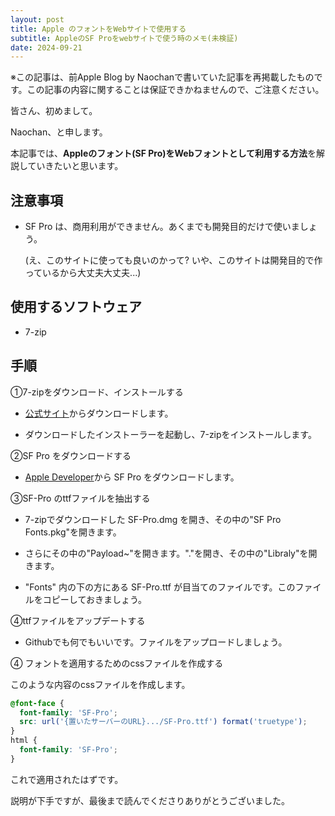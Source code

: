 ```yaml
---
layout: post
title: Apple のフォントをWebサイトで使用する
subtitle: AppleのSF Proをwebサイトで使う時のメモ(未検証)
date: 2024-09-21
---
```

※この記事は、前Apple Blog by Naochanで書いていた記事を再掲載したものです。この記事の内容に関することは保証できかねませんので、ご注意ください。


皆さん、初めまして。

Naochan、と申します。

本記事では、**Appleのフォント(SF Pro)をWebフォントとして利用する方法**を解説していきたいと思います。

## 注意事項

*   SF Pro は、商用利用ができません。あくまでも開発目的だけで使いましょう。
    
    (え、このサイトに使っても良いのかって? いや、このサイトは開発目的で作っているから大丈夫大丈夫...)
    

## 使用するソフトウェア

*   7-zip
    

## 手順

①7-zipをダウンロード、インストールする

*   [公式サイト](https://7-zip.org/)からダウンロードします。
    
*   ダウンロードしたインストーラーを起動し、7-zipをインストールします。
    

②SF Pro をダウンロードする

*   [Apple Developer](https://developer.apple.com/fonts/)から SF Pro をダウンロードします。
    

③SF-Pro のttfファイルを抽出する

*   7-zipでダウンロードした SF-Pro.dmg を開き、その中の"SF Pro Fonts.pkg"を開きます。
    
*   さらにその中の"Payload~"を開きます。"."を開き、その中の"Libraly"を開きます。
    
*   "Fonts" 内の下の方にある SF-Pro.ttf が目当てのファイルです。このファイルをコピーしておきましょう。
    

④ttfファイルをアップデートする

*   Githubでも何でもいいです。ファイルをアップロードしましょう。
    

④ フォントを適用するためのcssファイルを作成する

このような内容のcssファイルを作成します。

```css
@font-face {
  font-family: 'SF-Pro';
  src: url('{置いたサーバーのURL}.../SF-Pro.ttf') format('truetype');
}
html {
  font-family: 'SF-Pro';
}
```

これで適用されたはずです。

説明が下手ですが、最後まで読んでくださりありがとうございました。